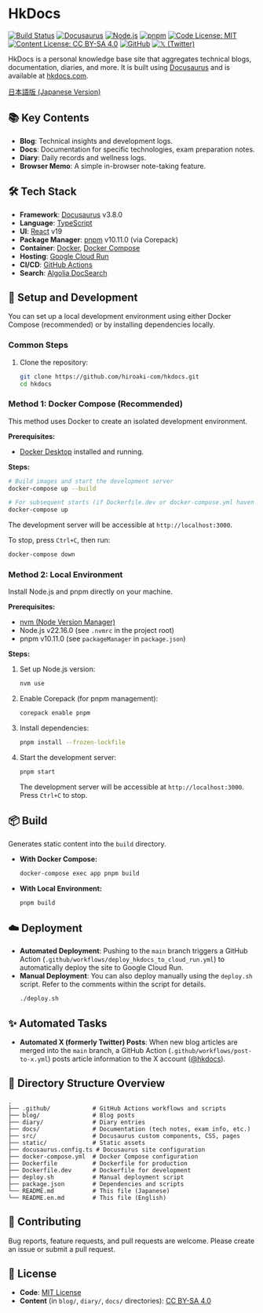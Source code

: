 # HkDocs

[![Build Status](https://github.com/hiroaki-com/hkdocs/actions/workflows/deploy_hkdocs_to_cloud_run.yml/badge.svg)](https://github.com/hiroaki-com/hkdocs/actions/workflows/deploy_hkdocs_to_cloud_run.yml)
[![Docusaurus](https://img.shields.io/badge/Docusaurus-v3.8.0-blue?logo=docusaurus)](https://docusaurus.io/)
[![Node.js](https://img.shields.io/badge/Node.js-v22.16.0-green?logo=nodedotjs)](https://nodejs.org/)
[![pnpm](https://img.shields.io/badge/pnpm-v10.11.0-orange?logo=pnpm)](https://pnpm.io/)
[![Code License: MIT](https://img.shields.io/badge/Code%20License-MIT-yellow.svg)](https://opensource.org/licenses/MIT)
[![Content License: CC BY-SA 4.0](https://img.shields.io/badge/Content-CC%20BY--SA%204.0-lightgrey.svg)](http://creativecommons.org/licenses/by-sa/4.0/)
[![GitHub](https://img.shields.io/badge/GitHub-hiroaki--com/hkdocs-blue?logo=github)](https://github.com/hiroaki-com/hkdocs)
[![𝕏 (Twitter)](https://img.shields.io/badge/Follow-%40hkdocs-1DA1F2?logo=x)](https://x.com/hkdocs)

HkDocs is a personal knowledge base site that aggregates technical blogs, documentation, diaries, and more.
It is built using [Docusaurus](https://docusaurus.io/) and is available at [hkdocs.com](https://hkdocs.com/).

[日本語版 (Japanese Version)](./README.md)

## 📚 Key Contents

*   **Blog**: Technical insights and development logs.
*   **Docs**: Documentation for specific technologies, exam preparation notes.
*   **Diary**: Daily records and wellness logs.
*   **Browser Memo**: A simple in-browser note-taking feature.

## 🛠️ Tech Stack

*   **Framework**: [Docusaurus](https://docusaurus.io/) v3.8.0
*   **Language**: [TypeScript](https://www.typescriptlang.org/)
*   **UI**: [React](https://reactjs.org/) v19
*   **Package Manager**: [pnpm](https://pnpm.io/) v10.11.0 (via Corepack)
*   **Container**: [Docker](https://www.docker.com/), [Docker Compose](https://docs.docker.com/compose/)
*   **Hosting**: [Google Cloud Run](https://cloud.google.com/run)
*   **CI/CD**: [GitHub Actions](https://github.com/features/actions)
*   **Search**: [Algolia DocSearch](https://docsearch.algolia.com/)

## 🚀 Setup and Development

You can set up a local development environment using either Docker Compose (recommended) or by installing dependencies locally.

### Common Steps

1.  Clone the repository:
    ```bash
    git clone https://github.com/hiroaki-com/hkdocs.git
    cd hkdocs
    ```

### Method 1: Docker Compose (Recommended)

This method uses Docker to create an isolated development environment.

**Prerequisites:**
*   [Docker Desktop](https://www.docker.com/products/docker-desktop/) installed and running.

**Steps:**
```bash
# Build images and start the development server
docker-compose up --build

# For subsequent starts (if Dockerfile.dev or docker-compose.yml haven't changed)
docker-compose up
```
The development server will be accessible at `http://localhost:3000`.

To stop, press `Ctrl+C`, then run:
```bash
docker-compose down
```

### Method 2: Local Environment

Install Node.js and pnpm directly on your machine.

**Prerequisites:**
*   [nvm (Node Version Manager)](https://github.com/nvm-sh/nvm#install--update-script)
*   Node.js v22.16.0 (see `.nvmrc` in the project root)
*   pnpm v10.11.0 (see `packageManager` in `package.json`)

**Steps:**
1.  Set up Node.js version:
    ```bash
    nvm use
    ```
2.  Enable Corepack (for pnpm management):
    ```bash
    corepack enable pnpm
    ```
3.  Install dependencies:
    ```bash
    pnpm install --frozen-lockfile
    ```
4.  Start the development server:
    ```bash
    pnpm start
    ```
    The development server will be accessible at `http://localhost:3000`. Press `Ctrl+C` to stop.

## 📦 Build

Generates static content into the `build` directory.

*   **With Docker Compose:**
    ```bash
    docker-compose exec app pnpm build
    ```
*   **With Local Environment:**
    ```bash
    pnpm build
    ```

## ☁️ Deployment

*   **Automated Deployment**: Pushing to the `main` branch triggers a GitHub Action (`.github/workflows/deploy_hkdocs_to_cloud_run.yml`) to automatically deploy the site to Google Cloud Run.
*   **Manual Deployment**: You can also deploy manually using the `deploy.sh` script. Refer to the comments within the script for details.
    ```bash
    ./deploy.sh
    ```

## ✨ Automated Tasks

*   **Automated X (formerly Twitter) Posts**: When new blog articles are merged into the `main` branch, a GitHub Action (`.github/workflows/post-to-x.yml`) posts article information to the X account ([@hkdocs](https://x.com/hkdocs)).

## 📂 Directory Structure Overview

```
.
├── .github/            # GitHub Actions workflows and scripts
├── blog/               # Blog posts
├── diary/              # Diary entries
├── docs/               # Documentation (tech notes, exam info, etc.)
├── src/                # Docusaurus custom components, CSS, pages
├── static/             # Static assets
├── docusaurus.config.ts # Docusaurus site configuration
├── docker-compose.yml  # Docker Compose configuration
├── Dockerfile          # Dockerfile for production
├── Dockerfile.dev      # Dockerfile for development
├── deploy.sh           # Manual deployment script
├── package.json        # Dependencies and scripts
└── README.md           # This file (Japanese)
└── README.en.md        # This file (English)
```

## 🤝 Contributing

Bug reports, feature requests, and pull requests are welcome. Please create an issue or submit a pull request.

## 📜 License

*   **Code**: [MIT License](./LICENSE)
*   **Content** (in `blog/`, `diary/`, `docs/` directories): [CC BY-SA 4.0](http://creativecommons.org/licenses/by-sa/4.0/)
